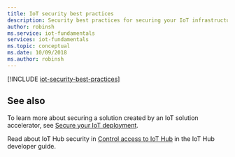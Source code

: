```yaml
---
title: IoT security best practices 
description: Security best practices for securing your IoT infrastructure
author: robinsh
ms.service: iot-fundamentals
services: iot-fundamentals
ms.topic: conceptual
ms.date: 10/09/2018
ms.author: robinsh
---
```


[!INCLUDE [iot-security-best-practices](../../includes/iot-security-best-practices.md)]

## See also
To learn more about securing a solution created by an IoT solution accelerator, see [Secure your IoT deployment](iot-security-deployment.md).

Read about IoT Hub security in [Control access to IoT Hub](../iot-hub/iot-hub-devguide-security.md) in the IoT Hub developer guide.
